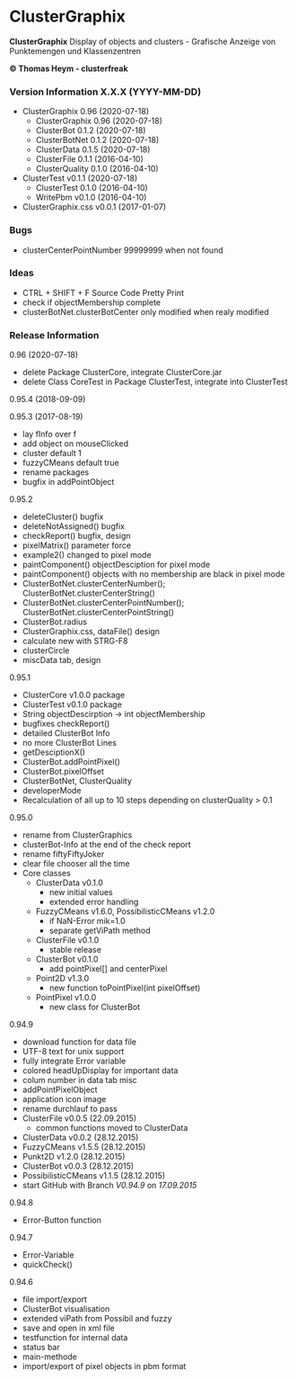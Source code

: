 # ClusterGraphix
**ClusterGraphix**
Display of objects and clusters - Grafische Anzeige von Punktemengen und Klassenzentren  

**&copy; Thomas Heym - clusterfreak**

### Version Information X.X.X (YYYY-MM-DD)
* ClusterGraphix 0.96 (2020-07-18)
	* ClusterGraphix 0.96 (2020-07-18)
	* ClusterBot 0.1.2 (2020-07-18)
	* ClusterBotNet 0.1.2 (2020-07-18)
	* ClusterData 0.1.5 (2020-07-18)
	* ClusterFile 0.1.1 (2016-04-10)
	* ClusterQuality 0.1.0 (2016-04-10)
* ClusterTest v0.1.1 (2020-07-18)
	* ClusterTest 0.1.0 (2016-04-10)
	* WritePbm v0.1.0 (2016-04-10)
* ClusterGraphix.css v0.0.1 (2017-01-07)

### Bugs
* clusterCenterPointNumber 99999999 when not found

### Ideas
* CTRL + SHIFT + F Source Code Pretty Print
* check if objectMembership complete
* clusterBotNet.clusterBotCenter only modified when realy modified

### Release Information
0.96 (2020-07-18)
* delete Package ClusterCore, integrate ClusterCore.jar
* delete Class CoreTest in Package ClusterTest, integrate into ClusterTest

0.95.4 (2018-09-09)

0.95.3 (2017-08-19)
* lay fInfo over f
* add object on mouseClicked
* cluster default 1
* fuzzyCMeans default true
* rename packages
* bugfix in addPointObject

0.95.2
* deleteCluster() bugfix
* deleteNotAssigned() bugfix
* checkReport() bugfix, design
* pixelMatrix() parameter force
* example2() changed to pixel mode
* paintComponent() objectDesciption for pixel mode
* paintComponent() objects with no membership are black in pixel mode
* ClusterBotNet.clusterCenterNumber(); ClusterBotNet.clusterCenterString()
* ClusterBotNet.clusterCenterPointNumber(); ClusterBotNet.clusterCenterPointString()
* ClusterBot.radius
* ClusterGraphix.css, dataFile() design
* calculate new with STRG-F8
* clusterCircle
* miscData tab, design

0.95.1
* ClusterCore v1.0.0 package
* ClusterTest v0.1.0 package
* String objectDescirption -> int objectMembership
* bugfixes checkReport()
* detailed ClusterBot Info
* no more ClusterBot Lines
* getDesciptionX()
* ClusterBot.addPointPixel()
* ClusterBot.pixelOffset
* ClusterBotNet, ClusterQuality
* developerMode
* Recalculation of all up to 10 steps depending on clusterQuality > 0.1

0.95.0
* rename from ClusterGraphics
* clusterBot-Info at the end of the check report
* rename fiftyFiftyJoker
* clear file chooser all the time
* Core classes
	* ClusterData v0.1.0
		* new initial values
		* extended error handling
	* FuzzyCMeans v1.6.0, PossibilisticCMeans v1.2.0
		* if NaN-Error mik=1.0
		* separate getViPath method
	* ClusterFile v0.1.0
		* stable release
	* ClusterBot v0.1.0
		* add pointPixel[] and centerPixel
	* Point2D v1.3.0
		* new function toPointPixel(int pixelOffset)
	* PointPixel v1.0.0
		* new class for ClusterBot

0.94.9
* download function for data file
* UTF-8 text for unix support
* fully integrate Error variable
* colored headUpDisplay for important data
* colum number in data tab misc
* addPointPixelObject
* application icon image
* rename durchlauf to pass
* ClusterFile v0.0.5 (22.09.2015)
	* common functions moved to ClusterData
* ClusterData v0.0.2 (28.12.2015)
* FuzzyCMeans v1.5.5 (28.12.2015)
* Punkt2D v1.2.0 (28.12.2015)
* ClusterBot v0.0.3 (28.12.2015)
* PossibilisticCMeans v1.1.5 (28.12.2015)
* start GitHub with Branch *V0.94.9* on *17.09.2015*

0.94.8
* Error-Button function

0.94.7
* Error-Variable
* quickCheck()

0.94.6
* file import/export
* ClusterBot visualisation
* extended viPath from Possibil and fuzzy
* save and open in xml file
* testfunction for internal data
* status bar
* main-methode
* import/export of pixel objects in pbm format